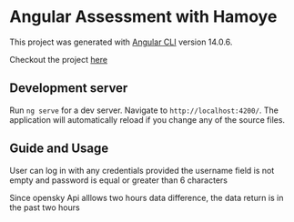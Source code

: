 # Angular Assessment with Hamoye

This project was generated with [Angular CLI](https://github.com/angular/angular-cli) version 14.0.6.

Checkout the project [here](https://hamoye-angular-6fxm5u969-maytheu.vercel.app)


## Development server

Run `ng serve` for a dev server. Navigate to `http://localhost:4200/`. The application will automatically reload if you change any of the source files.

##  Guide and Usage

User can log in with any credentials provided the username field is not empty and password is equal or greater than 6 characters

Since opensky Api alllows two hours data difference, the data return is in the past two hours
